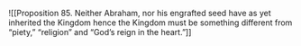 ![[Proposition 85. Neither Abraham, nor his engrafted seed have as yet inherited the Kingdom  hence the Kingdom must be something different from “piety,” “religion” and “God’s reign in the heart.”]]